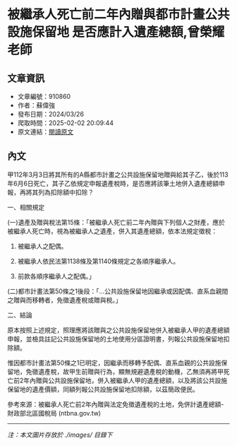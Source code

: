 # 被繼承人死亡前二年內贈與都市計畫公共設施保留地 是否應計入遺產總額,曾榮耀老師

## 文章資訊
- 文章編號：910860
- 作者：蘇偉強
- 發布日期：2024/03/26
- 爬取時間：2025-02-02 20:09:44
- 原文連結：[閱讀原文](https://real-estate.get.com.tw/Columns/detail.aspx?no=910860)

## 內文
甲112年3月3日將其所有的A縣都市計畫之公共設施保留地贈與給其子乙，後於113年6月6日死亡，其子乙依規定申報遺產稅時，是否應將該筆土地併入遺產總額申報，再將其列為扣除額中扣除？

一、相關規定

(一)遺產及贈與稅法第15條：「被繼承人死亡前二年內贈與下列個人之財產，應於被繼承人死亡時，視為被繼承人之遺產，併入其遺產總額，依本法規定徵稅：

1. 被繼承人之配偶。

2. 被繼承人依民法第1138條及第1140條規定之各順序繼承人。

3. 前款各順序繼承人之配偶。」

(二)都市計畫法第50條之1後段：「…公共設施保留地因繼承或因配偶、直系血親間之贈與而移轉者，免徵遺產稅或贈與稅。」

二、結論

原本按照上述規定，照理應將該贈與之公共設施保留地併入被繼承人甲的遺產總額申報，並檢具註記公共設施保留地的土地使用分區證明書，列報公共設施保留地扣除額。

惟因都市計畫法第50條之1已明定，因繼承而移轉予配偶、直系血親的公共設施保留地，免徵遺產稅，故甲生前贈與行為，顯無規避遺產稅的動機，乙無須再將甲死亡前2年內贈與公共設施保留地，併入被繼承人甲的遺產總額，以及將該公共設施保留地的遺產價額，同額列報公共設施保留地扣除額，以茲簡政便民。

參考來源：被繼承人死亡前2年內贈與法定免徵遺產稅的土地，免併計遺產總額-財政部北區國稅局 (ntbna.gov.tw)

---
*注：本文圖片存放於 ./images/ 目錄下*
